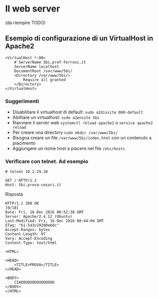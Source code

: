 # Il web server

(da riempire TODO)

## Esempio di configurazione di un VirtualHost in Apache2

```
<VirtualHost *:80>
    # ServerName 5bi.prof-ferroni.it
    ServerName localhost
    DocumentRoot /var/www/5bi/
    <Directory /var/www/5bi/>
        Require all granted
    </Directory>
</VirtualHost>
```

### Suggerimenti

* Disabilitare il virtualhost di default: `sudo a2dissite 000-default`
* Abilitare un virtualhost: `sudo a2ensite 5bi`
* Riavviare il server web `systemctl reload apache2` o `service apache2 reload`
* Per creare una directory `sudo mkdir /var/www/5bi/`
* Bisogna creare un file `/var/www/5bi/index.html` con un contenuto a piacimento
* Aggiungere un nome host a piacere nel file `/etc/hosts`

### Verificare con telnet. Ad esempio

```
# telnet 10.2.29.10

GET / HTTP/1.1
Host: 5bi.prova-cesari.it
```

Risposta

```
HTTP/1.1 200 OK                                                               [0/18]
Date: Fri, 16 Dec 2016 08:52:38 GMT
Server: Apache/2.4.12 (Ubuntu)
Last-Modified: Fri, 16 Dec 2016 08:44:04 GMT
ETag: "61-543c29280e6dc"
Accept-Ranges: bytes
Content-Length: 97
Vary: Accept-Encoding
Content-Type: text/html

<HTML>

<HEAD>
    <TITLE>PROVA</TITLE>
</HEAD>

<BODY>
    CIAOOOOOOOOOOOOOOO
</BODY>
</HTML>
```




